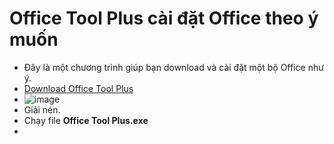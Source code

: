 # Office Tool Plus cài đặt Office theo ý muốn
- Đây là một chương trình giúp bạn download và cài đặt một bộ Office như ý.
- [Download Office Tool Plus](https://otp.landian.vip/en-us/download.html#google_vignette)
- ![image](https://github.com/user-attachments/assets/21764d49-7527-49f9-8665-782a9c32d742)
- Giải nén.
- Chạy file **Office Tool Plus.exe**
- 
